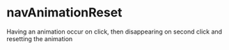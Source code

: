 # navAnimationReset
Having an animation occur on click, then disappearing on second click and resetting the animation
